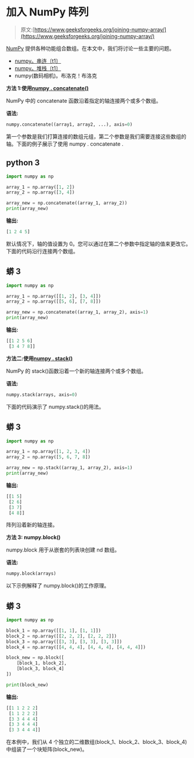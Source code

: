 # 加入 NumPy 阵列

> 原文:[https://www.geeksforgeeks.org/joining-numpy-array/](https://www.geeksforgeeks.org/joining-numpy-array/)

[NumPy](https://www.geeksforgeeks.org/python-numpy/) 提供各种功能组合数组。在本文中，我们将讨论一些主要的问题。

*   [numpy。串连〔t1〕](https://www.geeksforgeeks.org/numpy-concatenate-function-python/)
*   [numpy。堆栈〔t1〕](https://www.geeksforgeeks.org/numpy-stack-in-python/)
*   numpy(数码相机)。布洛克！布洛克

**方法 1:使用**[**numpy . concatenate()**](https://www.geeksforgeeks.org/numpy-concatenate-function-python/)

NumPy 中的 concatenate 函数沿着指定的轴连接两个或多个数组。

**语法:**

```py
numpy.concatenate((array1, array2, ...), axis=0)

```

第一个参数是我们打算连接的数组元组，第二个参数是我们需要连接这些数组的轴。下面的例子展示了使用 numpy . concatenate .

## python 3

```py
import numpy as np

array_1 = np.array([1, 2])
array_2 = np.array([3, 4])

array_new = np.concatenate((array_1, array_2))
print(array_new)
```

**输出:**

```py
[1 2 4 5]

```

默认情况下，轴的值设置为 0。您可以通过在第二个参数中指定轴的值来更改它。下面的代码沿行连接两个数组。

## 蟒 3

```py
import numpy as np

array_1 = np.array([[1, 2], [3, 4]])
array_2 = np.array([[5, 6], [7, 8]])

array_new = np.concatenate((array_1, array_2), axis=1)
print(array_new)
```

**输出:**

```py
[[1 2 5 6]
 [3 4 7 8]]

```

**方法二:使用**[**numpy . stack()**](https://www.geeksforgeeks.org/numpy-stack-in-python/)

NumPy 的 stack()函数沿着一个新的轴连接两个或多个数组。

**语法:**

```py
numpy.stack(arrays, axis=0)

```

下面的代码演示了 numpy.stack()的用法。

## 蟒 3

```py
import numpy as np

array_1 = np.array([1, 2, 3, 4])
array_2 = np.array([5, 6, 7, 8])

array_new = np.stack((array_1, array_2), axis=1)
print(array_new)
```

**输出:**

```py
[[1 5]
 [2 6]
 [3 7]
 [4 8]]

```

阵列沿着新的轴连接。

**方法 3: numpy.block()**

numpy.block 用于从嵌套的列表块创建 nd 数组。

**语法:**

```py
numpy.block(arrays)

```

以下示例解释了 numpy.block()的工作原理。

## 蟒 3

```py
import numpy as np

block_1 = np.array([[1, 1], [1, 1]])
block_2 = np.array([[2, 2, 2], [2, 2, 2]])
block_3 = np.array([[3, 3], [3, 3], [3, 3]])
block_4 = np.array([[4, 4, 4], [4, 4, 4], [4, 4, 4]])

block_new = np.block([
    [block_1, block_2],
    [block_3, block_4]
])

print(block_new)
```

**输出:**

```py
[[1 1 2 2 2]
 [1 1 2 2 2]
 [3 3 4 4 4]
 [3 3 4 4 4]
 [3 3 4 4 4]]

```

在本例中，我们从 4 个独立的二维数组(block_1、block_2、block_3、block_4)中组装了一个块矩阵(block_new)。